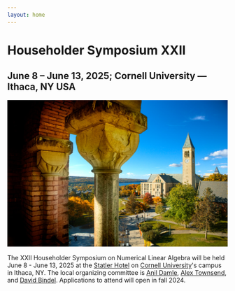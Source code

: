 ```yaml
---
layout: home
---
```


# Householder Symposium XXII
## June 8 – June 13, 2025; Cornell University &mdash; Ithaca, NY USA

![](images/UP_2016_1413_089_select.jpg)

The XXII Householder Symposium on Numerical Linear Algebra will be held June 8 - June 13, 2025 at the [Statler Hotel](https://statlerhotel.cornell.edu) on [Cornell University](https://www.cornell.edu/)'s campus in Ithaca, NY. The local organizing committee is [Anil Damle](mailto:damle@cornell.edu), [Alex Townsend](ajt253@cornell.edu), and [David Bindel](bindel@cornell.edu). Applications to attend will open in fall 2024. 
